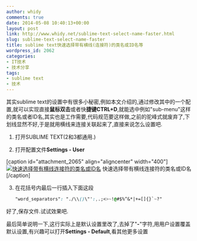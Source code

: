 ```yaml
---
author: whidy
comments: true
date: 2014-05-08 10:40:13+00:00
layout: post
link: http://www.whidy.net/sublime-text-select-name-faster.html
slug: sublime-text-select-name-faster
title: sublime text快速选择带有横线(连接符)的类名或ID名等
wordpress_id: 2062
categories:
- IT技术
- 技术分享
tags:
- sublime text
- 技术
---
```


其实sublime text的设置中有很多小秘密,例如本文介绍的,通过修改其中的一个配置,就可以实现直接**鼠标双击**或者快**捷键CTRL+D**,就能选中例如"sub-menu"这样的类名或者ID名,其实也是工作需要,代码规范要这样做,之前的驼峰式就废弃了,下划线显然不好,于是就用横线来连接关联起来了,直接来说怎么设置吧.

1. 打开SUBLIME TEXT(2和3都通用.)

2. 打开配置文件**Settings - User**

[caption id="attachment_2065" align="aligncenter" width="400"][![快速选择带有横线连接符的类名或ID名](http://www.whidy.net/wp-content/uploads/2014/05/fast-select-400x175.jpg)](http://www.whidy.net/wp-content/uploads/2014/05/fast-select.jpg) 快速选择带有横线连接符的类名或ID名[/caption]

3. 在花括号内最后一行插入下面这段


    ```css
    "word_separators": "./\\()\"':,.;<>~!@#$%^&*|+=[]{}`~?"
    ```



好了,保存文件.试试效果吧.

最后简单说明一下,这行实际上是默认设置里改了,去掉了"**-**"字符,用用户设置覆盖默认设置,有兴趣可以打开**Settings - Default**,看其他更多设置
